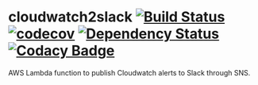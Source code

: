 # cloudwatch2slack [![Build Status](https://travis-ci.org/teads/cloudwatch2slack.svg?branch=master)](https://travis-ci.org/teads/cloudwatch2slack) [![codecov](https://codecov.io/gh/teads/cloudwatch2slack/branch/master/graph/badge.svg)](https://codecov.io/gh/teads/cloudwatch2slack) [![Dependency Status](https://dependencyci.com/github/teads/cloudwatch2slack/badge)](https://dependencyci.com/github/teads/cloudwatch2slack) [![Codacy Badge](https://api.codacy.com/project/badge/Grade/f764c7f5a60744daac0ceef475aaec6f)](https://www.codacy.com/app/dalprapierre_2790/cloudwatch2slack?utm_source=github.com&amp;utm_medium=referral&amp;utm_content=teads/cloudwatch2slack&amp;utm_campaign=Badge_Grade)
AWS Lambda function to publish Cloudwatch alerts to Slack through SNS.
